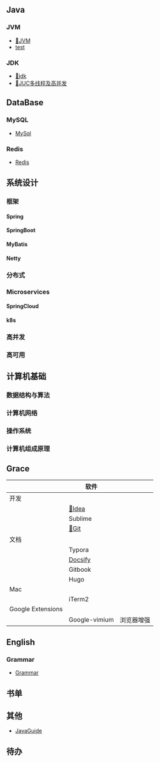 ## Java

### JVM

- [:notebook:JVM](docs/java/jvm.md)
- [test](test.md)

### JDK

- [:notebook:jdk](docs/java/jdk.md)
- [:notebook:JUC多线程及高并发](docs/java/jdk/juc.md)

## DataBase

### MySQL

- [MySql](docs/database/mysql.md)

### Redis

- [Redis](docs/database/redis.md)

## 系统设计

### 框架

#### Spring

#### SpringBoot

#### MyBatis

#### Netty

### 分布式

### Microservices

#### SpringCloud

#### k8s

### 高并发

### 高可用



## 计算机基础

### 数据结构与算法

### 计算机网络

### 操作系统

### 计算机组成原理

## Grace

|                   | 软件                                       |            |
| ----------------- | ------------------------------------------ | ---------- |
| 开发              |                                            |            |
|                   | [:notebook:Idea](docs/grace/idea.md)       |            |
|                   | Sublime                                    |            |
|                   | [:notebook:Git](docs/grace/git.md)         |            |
| 文档              |                                            |            |
|                   | Typora                                     |            |
|                   | [Docsify](https://docsify.js.org/#/zh-cn/) |            |
|                   | Gitbook                                    |            |
|                   | Hugo                                       |            |
| Mac               |                                            |            |
|                   | iTerm2                                     |            |
| Google Extensions |                                            |            |
|                   | Google-vimium                              | 浏览器增强 |

## English

### Grammar

- [Grammar](docs/english/grammar.md)

## 书单

## 其他

- [JavaGuide](https://snailclimb.gitee.io/javaguide/)

## 待办


